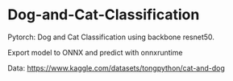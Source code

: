 # Dog-and-Cat-Classification
Pytorch: Dog and Cat Classification using backbone resnet50. 

Export model to ONNX and predict with onnxruntime

Data: https://www.kaggle.com/datasets/tongpython/cat-and-dog
